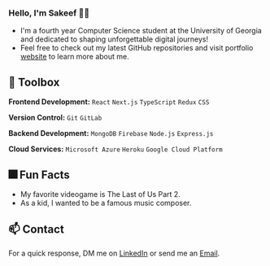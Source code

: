 ### Hello, I'm Sakeef 👋🏽 

- I'm a fourth year Computer Science student at the University of Georgia and dedicated to shaping unforgettable digital journeys!
- Feel free to check out my latest GitHub repositories and visit portfolio [website](https:www.google.com) to learn more about me.

## 🔨 Toolbox

**Frontend Development:** `React` `Next.js` `TypeScript` `Redux` `CSS`
 
**Version Control:** `Git` `GitLab`
 
**Backend Development:** `MongoDB` `Firebase` `Node.js` `Express.js`

**Cloud Services:** `Microsoft Azure` `Heroku` `Google Cloud Platform`
 
## 🎆 Fun Facts

- My favorite videogame is The Last of Us Part 2.
- As a kid, I wanted to be a famous music composer.

## 📫 Contact

For a quick response, DM me on [LinkedIn](https://www.linkedin.com/in/sakeef-hassan/) or send me an [Email](mailto:sakeefhassan1@gmail.com).
